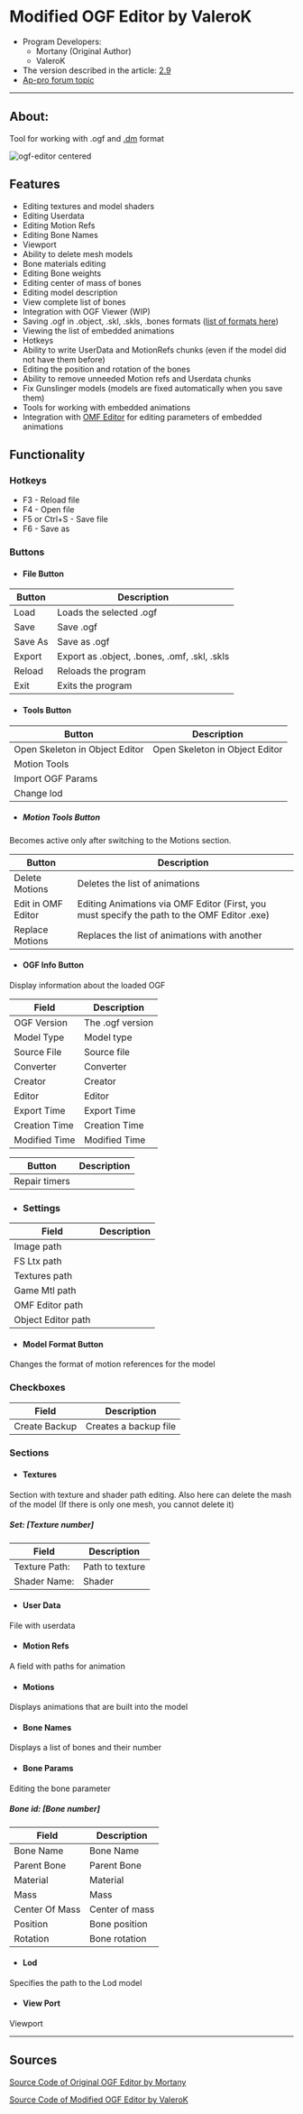 # Modified OGF Editor by ValeroK
- Program Developers: 
    - Mortany (Original Author)
    - ValeroK
- The version described in the article: [2.9](https://github.com/VaIeroK/OGF-tool/releases/tag/2.9)
- [Ap-pro forum topic](https://ap-pro.ru/forums/topic/3549-ogfdm-editor-v24)

___

## About:

Tool for working with .ogf and [.dm](../../main-folders-and-files/file-formats/dm.md) format

![ogf-editor centered](modding-tools-images/ogf-editor-by-valerok.png)

## Features

- Editing textures and model shaders
- Editing Userdata
- Editing Motion Refs
- Editing Bone Names
- Viewport
- Ability to delete mesh models
- Bone materials editing
- Editing Bone weights
- Editing center of mass of bones
- Editing model description
- View complete list of bones
- Integration with OGF Viewer (WIP)
- Saving .ogf in .object, .skl, .skls, .bones formats ([list of formats here](../../main-folders-and-files/file-formats/index.html))
- Viewing the list of embedded animations
- Hotkeys
- Ability to write UserData and MotionRefs chunks (even if the model did not have them before)
- Editing the position and rotation of the bones
- Ability to remove unneeded Motion refs and Userdata chunks
- Fix Gunslinger models (models are fixed automatically when you save them)
- Tools for working with embedded animations
- Integration with [OMF Editor](omf-editor-by-valerok.md) for editing parameters of embedded animations

## Functionality

### Hotkeys

- F3 - Reload file
- F4 - Open file
- F5 or Ctrl+S - Save file
- F6 - Save as

### Buttons

- #### File Button

| Button | Description |
---|---|
| Load | Loads the selected .ogf |
| Save | Save .ogf |
| Save As | Save as .ogf |
| Export | Export as .object, .bones, .omf, .skl, .skls |
| Reload | Reloads the program |
| Exit | Exits the program |

- #### Tools Button

| Button | Description |
---|---|
| Open Skeleton in Object Editor | Open Skeleton in Object Editor |
| Motion Tools |  |
| Import OGF Params |  |
| Change lod |  |

- ##### Motion Tools Button

Becomes active only after switching to the Motions section.

| Button | Description |
---|---|
| Delete Motions | Deletes the list of animations |
| Edit in OMF Editor | Editing Animations via OMF Editor (First, you must specify the path to the OMF Editor .exe) |
| Replace Motions | Replaces the list of animations with another |

- #### OGF Info Button

Display information about the loaded OGF 

| Field | Description |
---|---|
| OGF Version | The .ogf version |
| Model Type | Model type |
| Source File | Source file |
| Converter | Converter |
| Creator | Creator |
| Editor | Editor |
| Export Time | Export Time |
| Creation Time | Creation Time |
| Modified Time | Modified Time |

| Button | Description |
---|---|
| Repair timers |  |

- ### Settings

| Field | Description |
---|---|
| Image path |  |
| FS Ltx path |  |
| Textures path |  |
| Game Mtl path |  |
| OMF Editor path |  |
| Object Editor path |  |

- #### Model Format Button

Changes the format of motion references for the model

### Checkboxes

| Field | Description |
---|---|
| Create Backup | Creates a backup file |

### Sections

- #### Textures

Section with texture and shader path editing. Also here can delete the mash of the model (If there is only one mesh, you cannot delete it)

##### Set: [Texture number]

| Field | Description |
---|---|
| Texture Path: | Path to texture |
| Shader Name: | Shader |

- #### User Data

File with userdata

- #### Motion Refs

A field with paths for animation

- #### Motions

Displays animations that are built into the model

- #### Bone Names

Displays a list of bones and their number

- #### Bone Params

Editing the bone parameter

##### Bone id: [Bone number]

| Field | Description |
---|---|
| Bone Name | Bone Name |
| Parent Bone | Parent Bone |
| Material | Material |
| Mass | Mass |
| Center Of Mass | Center of mass |
| Position | Bone position |
| Rotation | Bone rotation |

- #### Lod

Specifies the path to the Lod model

- #### View Port

Viewport

___

## Sources
[Source Code of Original OGF Editor by Mortany](https://github.com/mortany/OGF-tool)

[Source Code of Modified OGF Editor by ValeroK](https://github.com/VaIeroK/OGF-tool)